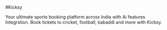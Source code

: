 #Kicksy

Your ultimate sports booking platform across India with Ai features Integrstion. Book tickets to cricket, football, kabaddi and more with Kicksy.
